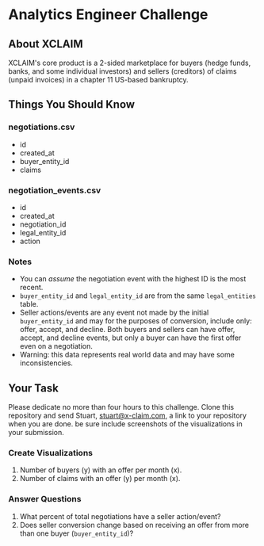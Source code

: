 # Analytics Engineer Challenge

## About XCLAIM
XCLAIM's core product is a 2-sided marketplace for buyers (hedge funds, banks, and some individual investors) and sellers (creditors) of claims (unpaid invoices) in a chapter 11 US-based bankruptcy. 

## Things You Should Know

### negotiations.csv
- id
- created_at
- buyer_entity_id
- claims

### negotiation_events.csv
- id
- created_at
- negotiation_id
- legal_entity_id
- action

### Notes
- You can *assume* the negotiation event with the highest ID is the most recent.
- `buyer_entity_id` and `legal_entity_id` are from the same `legal_entities` table.
- Seller actions/events are any event not made by the initial `buyer_entity_id` and may for the purposes of conversion, include only: offer, accept, and decline. Both buyers and sellers can have offer, accept, and decline events, but only a buyer can have the first offer even on a negotiation.
- Warning: this data represents real world data and may have some inconsistencies.

## Your Task
Please dedicate no more than four hours to this challenge. Clone this repository and send Stuart, stuart@x-claim.com, a link to your repository when you are done. be sure include screenshots of the visualizations in your submission.

### Create Visualizations
1. Number of buyers (y) with an offer per month (x).
2. Number of claims with an offer (y) per month (x).

### Answer Questions
1. What percent of total negotiations have a seller action/event?
2. Does seller conversion change based on receiving an offer from more than one buyer (`buyer_entity_id`)?
